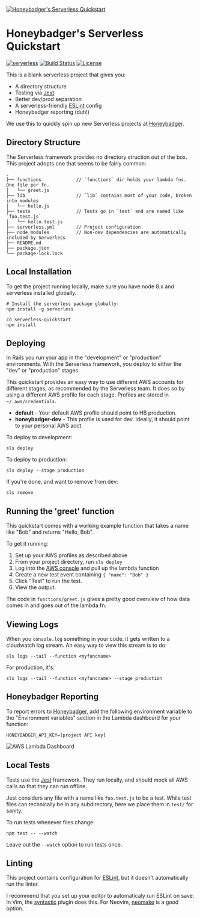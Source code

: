 [![Honeybadger's Serverless Quickstart](https://honeybadger-static.s3.amazonaws.com/github/serverless-quickstart.png)](https://www.honeybadger.io/for/node/?utm_source=github&utm_medium=readme&utm_campaign=serverless&utm_content=cover-image)

# Honeybadger's Serverless Quickstart
[![serverless](http://public.serverless.com/badges/v3.svg)](http://www.serverless.com)
[![Build Status](https://travis-ci.org/honeybadger-io/serverless-quickstart.svg?branch=master)](https://travis-ci.org/honeybadger-io/serverless-quickstart)
[![License](https://img.shields.io/github/license/honeybadger-io/serverless-quickstart.svg)](LICENSE)

This is a blank serverless project that gives you:

- A directory structure
- Testing via [Jest](https://jestjs.io/)
- Better dev/prod separation
- A serverless-friendly [ESLint](https://eslint.org/) config
- Honeybadger reporting (duh!)

We use this to quickly spin up new Serverless projects at [Honeybadger](https://www.honeybadger.io/for/node/?utm_source=github&utm_medium=readme&utm_campaign=serverless&utm_content=Honeybadger).

## Directory Structure

The Serverless framework provides no directory struction out of the box.
This project adopts one that seems to be fairly common:

```
.
├── functions             // `functions` dir holds your lambda fns. One file per fn.
│   └── greet.js
├── lib                   // `lib` contains most of your code, broken into modules
│   └── hello.js
├── tests                 // Tests go in `test` and are named like `foo.test.js`
│   └── hello.test.js
├── serverless.yml        // Project configuration
├── node_modules          // Non-dev dependencies are automatically included by Serverless
├── README.md
├── package.json
└── package-lock.lock
```

## Local Installation

To get the project running locally, make sure you have node 8.x and serverless installed globally.

```
# Install the serverless package globally:
npm install -g serverless

cd serverless-quickstart
npm install
```

## Deploying

In Rails you run your app in the "development" or "production" environments.
With the Serverless framework, you deploy to either the "dev" or "production" stages.

This quickstart provides an easy way to use different AWS accounts for different stages, as recommended by the Serverless team.
It does so by using a different AWS profile for each stage.
Profiles are stored in `~/.aws/credentials`.

- **default** - Your default AWS profile should point to HB production.
- **honeybadger-dev** - This profile is used for dev. Ideally, it should point to your personal AWS acct.

To deploy to development:

```
sls deploy
```

To deploy to production:

```
sls deploy --stage production
```

If you're done, and want to remove from dev:

```
sls remove
```

## Running the 'greet' function

This quickstart comes with a working example function that takes a name like "Bob" and returns "Hello, Bob".

To get it running:

1. Set up your AWS profiles as described above
2. From your project directory, run `sls deploy`
3. Log into the [AWS console](https://console.aws.amazon.com/lambda/home) and pull up the lambda function
4. Create a new test event containing `{ "name": "Bob" }`
5. Click "Test" to run the test.
6. View the output.

The code in `functions/greet.js` gives a pretty good overview of how data comes in and goes out of the lambda fn.

## Viewing Logs

When you `console.log` something in your code, it gets written to a cloudwatch log stream.
An easy way to view this stream is to do:

```
sls logs --tail --function <myfuncname>
```

For production, it's:

```
sls logs --tail --function <myfuncname> --stage production
```

## Honeybadger Reporting

To report errors to [Honeybadger](https://www.honeybadger.io/for/node/?utm_source=github&utm_medium=readme&utm_campaign=serverless&utm_content=Honeybadger), add the following environment variable to the "Environment variables" section in the Lambda dashboard for your function:

```
HONEYBADGER_API_KEY=[project API key]
```

![AWS Lambda Dashboard](https://s3.amazonaws.com/honeybadger-static/github/aws-lambda-env-vars.png)

## Local Tests

Tests use the [Jest](https://jestjs.io/) framework.
They run locally, and should mock all AWS calls so that they can run offline.

Jest considers any file with a name like `foo.test.js` to be a test.
While test files can technically be in any subdirectory, here we place them in `test/` for sanity.

To run tests whenever files change:

```
npm test -- --watch
```

Leave out the `--watch` option to run tests once.

## Linting

This project contains configuration for [ESLint](https://eslint.org/), but it doesn't automatically run the linter.

I recommend that you set up your editor to automaticaly run ESLint on save.
In Vim, the [syntastic](https://github.com/vim-syntastic/syntastic) plugin does this.
For Neovim, [neomake](https://github.com/neomake/neomake) is a good option.
